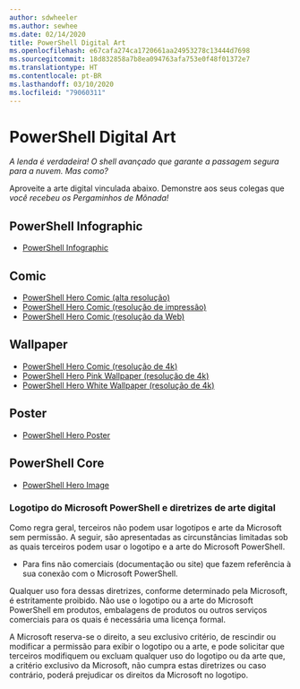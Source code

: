 ```yaml
---
author: sdwheeler
ms.author: sewhee
ms.date: 02/14/2020
title: PowerShell Digital Art
ms.openlocfilehash: e67cafa274ca1720661aa24953278c13444d7698
ms.sourcegitcommit: 18d832858a7b8ea094763afa753e0f48f01372e7
ms.translationtype: HT
ms.contentlocale: pt-BR
ms.lasthandoff: 03/10/2020
ms.locfileid: "79060311"
---
```

# <a name="powershell-digital-art"></a>PowerShell Digital Art

*A lenda é verdadeira! O shell avançado que garante a passagem segura para a nuvem. Mas como?*

Aproveite a arte digital vinculada abaixo. Demonstre aos seus colegas que *você recebeu os Pergaminhos de Mônada!*

## <a name="powershell-infographic"></a>PowerShell Infographic

- [PowerShell Infographic](https://github.com/MicrosoftDocs/PowerShell-Docs/blob/staging/assets/PowerShell_7_Infographic.pdf)

## <a name="comic"></a>Comic

- [PowerShell Hero Comic (alta resolução)](https://aka.ms/powershellherocomic_highres)
- [PowerShell Hero Comic (resolução de impressão)](https://aka.ms/powershellherocomic_print)
- [PowerShell Hero Comic (resolução da Web)](https://aka.ms/powershellherocomic_web)

## <a name="wallpaper"></a>Wallpaper

- [PowerShell Hero Comic (resolução de 4k)](https://aka.ms/powershellherowallpaper)
- [PowerShell Hero Pink Wallpaper (resolução de 4k)](https://aka.ms/powershellherowallpaper1)
- [PowerShell Hero White Wallpaper (resolução de 4k)](https://aka.ms/powershellherowallpaper2)

## <a name="poster"></a>Poster

- [PowerShell Hero Poster](https://aka.ms/powershellheroposter)

## <a name="powershell-hero"></a>PowerShell Core

- [PowerShell Hero Image](https://aka.ms/powershellhero)

### <a name="microsoft-powershell-logo-and-digital-art-guidelines"></a>Logotipo do Microsoft PowerShell e diretrizes de arte digital

Como regra geral, terceiros não podem usar logotipos e arte da Microsoft sem permissão. A seguir, são apresentadas as circunstâncias limitadas sob as quais terceiros podem usar o logotipo e a arte do Microsoft PowerShell.

- Para fins não comerciais (documentação ou site) que fazem referência à sua conexão com o Microsoft PowerShell.

Qualquer uso fora dessas diretrizes, conforme determinado pela Microsoft, é estritamente proibido. Não use o logotipo ou a arte do Microsoft PowerShell em produtos, embalagens de produtos ou outros serviços comerciais para os quais é necessária uma licença formal.

A Microsoft reserva-se o direito, a seu exclusivo critério, de rescindir ou modificar a permissão para exibir o logotipo ou a arte, e pode solicitar que terceiros modifiquem ou excluam qualquer uso do logotipo ou da arte que, a critério exclusivo da Microsoft, não cumpra estas diretrizes ou caso contrário, poderá prejudicar os direitos da Microsoft no logotipo.
